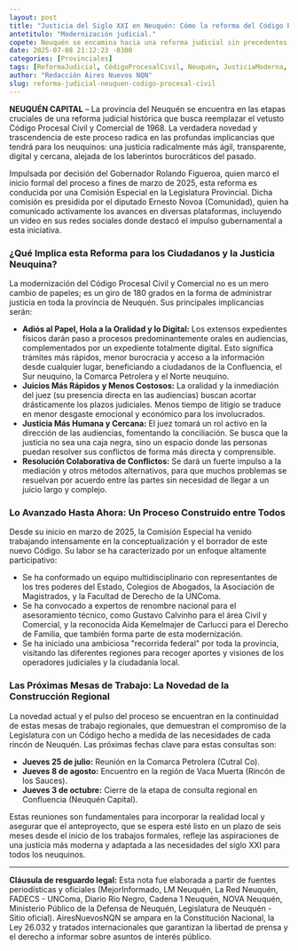 ```yaml
---
layout: post
title: "Justicia del Siglo XXI en Neuquén: Cómo la reforma del Código Procesal Civil agilizará trámites y acercará los juzgados al ciudadano."
antetitulo: "Modernización judicial."
copete: Neuquén se encamina hacia una reforma judicial sin precedentes, impulsada por el Gobernador Rolando Figueroa, que transformará el Código Procesal Civil y Comercial. Con un fuerte enfoque en la oralidad, la digitalización y la resolución colaborativa de conflictos, esta iniciativa busca una justicia más ágil, transparente y cercana a los ciudadanos en toda la provincia.
date: 2025-07-08 21:12:23 -0300
categories: [Provinciales]
tags: [ReformaJudicial, CódigoProcesalCivil, Neuquén, JusticiaModerna, OralidadJudicial, Digitalización, ErnestoNovoa, RolandoFigueroa, LegislaturaNeuquen, AccesoALaJusticia, NoticiasNeuquen]
author: "Redacción Aires Nuevos NQN"
slug: reforma-judicial-neuquen-codigo-procesal-civil
---
```


**NEUQUÉN CAPITAL** – La provincia del Neuquén se encuentra en las etapas cruciales de una reforma judicial histórica que busca reemplazar el vetusto Código Procesal Civil y Comercial de 1968. La verdadera novedad y trascendencia de este proceso radica en las profundas implicancias que tendrá para los neuquinos: una justicia radicalmente más ágil, transparente, digital y cercana, alejada de los laberintos burocráticos del pasado.

Impulsada por decisión del Gobernador Rolando Figueroa, quien marcó el inicio formal del proceso a fines de marzo de 2025, esta reforma es conducida por una Comisión Especial en la Legislatura Provincial. Dicha comisión es presidida por el diputado Ernesto Novoa (Comunidad), quien ha comunicado activamente los avances en diversas plataformas, incluyendo un video en sus redes sociales donde destacó el impulso gubernamental a esta iniciativa.

### ¿Qué Implica esta Reforma para los Ciudadanos y la Justicia Neuquina?

La modernización del Código Procesal Civil y Comercial no es un mero cambio de papeles; es un giro de 180 grados en la forma de administrar justicia en toda la provincia de Neuquén. Sus principales implicancias serán:

* **Adiós al Papel, Hola a la Oralidad y lo Digital:** Los extensos expedientes físicos darán paso a procesos predominantemente orales en audiencias, complementados por un expediente totalmente digital. Esto significa trámites más rápidos, menor burocracia y acceso a la información desde cualquier lugar, beneficiando a ciudadanos de la Confluencia, el Sur neuquino, la Comarca Petrolera y el Norte neuquino.
* **Juicios Más Rápidos y Menos Costosos:** La oralidad y la inmediación del juez (su presencia directa en las audiencias) buscan acortar drásticamente los plazos judiciales. Menos tiempo de litigio se traduce en menor desgaste emocional y económico para los involucrados.
* **Justicia Más Humana y Cercana:** El juez tomará un rol activo en la dirección de las audiencias, fomentando la conciliación. Se busca que la justicia no sea una caja negra, sino un espacio donde las personas puedan resolver sus conflictos de forma más directa y comprensible.
* **Resolución Colaborativa de Conflictos:** Se dará un fuerte impulso a la mediación y otros métodos alternativos, para que muchos problemas se resuelvan por acuerdo entre las partes sin necesidad de llegar a un juicio largo y complejo.

### Lo Avanzado Hasta Ahora: Un Proceso Construido entre Todos

Desde su inicio en marzo de 2025, la Comisión Especial ha venido trabajando intensamente en la conceptualización y el borrador de este nuevo Código. Su labor se ha caracterizado por un enfoque altamente participativo:

* Se ha conformado un equipo multidisciplinario con representantes de los tres poderes del Estado, Colegios de Abogados, la Asociación de Magistrados, y la Facultad de Derecho de la UNComa.
* Se ha convocado a expertos de renombre nacional para el asesoramiento técnico, como Gustavo Calvinho para el área Civil y Comercial, y la reconocida Aída Kemelmajer de Carlucci para el Derecho de Familia, que también forma parte de esta modernización.
* Se ha iniciado una ambiciosa "recorrida federal" por toda la provincia, visitando las diferentes regiones para recoger aportes y visiones de los operadores judiciales y la ciudadanía local.

### Las Próximas Mesas de Trabajo: La Novedad de la Construcción Regional

La novedad actual y el pulso del proceso se encuentran en la continuidad de estas mesas de trabajo regionales, que demuestran el compromiso de la Legislatura con un Código hecho a medida de las necesidades de cada rincón de Neuquén. Las próximas fechas clave para estas consultas son:

* **Jueves 25 de julio:** Reunión en la Comarca Petrolera (Cutral Co).
* **Jueves 8 de agosto:** Encuentro en la región de Vaca Muerta (Rincón de los Sauces).
* **Jueves 3 de octubre:** Cierre de la etapa de consulta regional en Confluencia (Neuquén Capital).

Estas reuniones son fundamentales para incorporar la realidad local y asegurar que el anteproyecto, que se espera esté listo en un plazo de seis meses desde el inicio de los trabajos formales, refleje las aspiraciones de una justicia más moderna y adaptada a las necesidades del siglo XXI para todos los neuquinos.

---
**Cláusula de resguardo legal:**
Esta nota fue elaborada a partir de fuentes periodísticas y oficiales (MejorInformado, LM Neuquén, La Red Neuquén, FADECS - UNComa, Diario Río Negro, Cadena 1 Neuquén, NOVA Neuquén, Ministerio Público de la Defensa de Neuquén, Legislatura de Neuquén - Sitio oficial). AiresNuevosNQN se ampara en la Constitución Nacional, la Ley 26.032 y tratados internacionales que garantizan la libertad de prensa y el derecho a informar sobre asuntos de interés público.